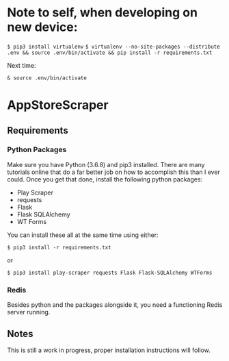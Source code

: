 # Note to self, when developing on new device:
`$ pip3 install virtualenv`
`$ virtualenv --no-site-packages --distribute .env && source .env/bin/activate && pip install -r requirements.txt`

Next time:

`& source .env/bin/activate`

# AppStoreScraper
## Requirements
### Python Packages
Make sure you have Python (3.6.8) and pip3 installed. There are many tutorials online that do a far better job on how to accomplish this than I ever could. Once you get that done, install the following python packages:

* Play Scraper
* requests
* Flask
* Flask SQLAlchemy
* WT Forms 

You can install these all at the same time using either:

`$ pip3 install -r requirements.txt`

or 

`$ pip3 install play-scraper requests Flask Flask-SQLAlchemy WTForms`


### Redis
Besides python and the packages alongside it, you need a functioning Redis server running.

## Notes
This is still a work in progress, proper installation instructions will follow.
